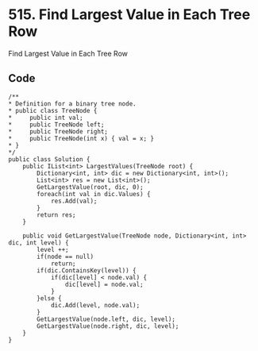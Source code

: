 # 515. Find Largest Value in Each Tree Row
Find Largest Value in Each Tree Row

## Code
    /**
    * Definition for a binary tree node.
    * public class TreeNode {
    *     public int val;
    *     public TreeNode left;
    *     public TreeNode right;
    *     public TreeNode(int x) { val = x; }
    * }
    */
    public class Solution {
        public IList<int> LargestValues(TreeNode root) {
            Dictionary<int, int> dic = new Dictionary<int, int>();
            List<int> res = new List<int>();
            GetLargestValue(root, dic, 0);
            foreach(int val in dic.Values) {
                res.Add(val);
            }
            return res;
        }
        
        public void GetLargestValue(TreeNode node, Dictionary<int, int> dic, int level) {
            level ++;
            if(node == null)
                return;
            if(dic.ContainsKey(level)) {
                if(dic[level] < node.val) {
                    dic[level] = node.val;
                }
            }else {
                dic.Add(level, node.val);
            }
            GetLargestValue(node.left, dic, level);
            GetLargestValue(node.right, dic, level);
        }
    }